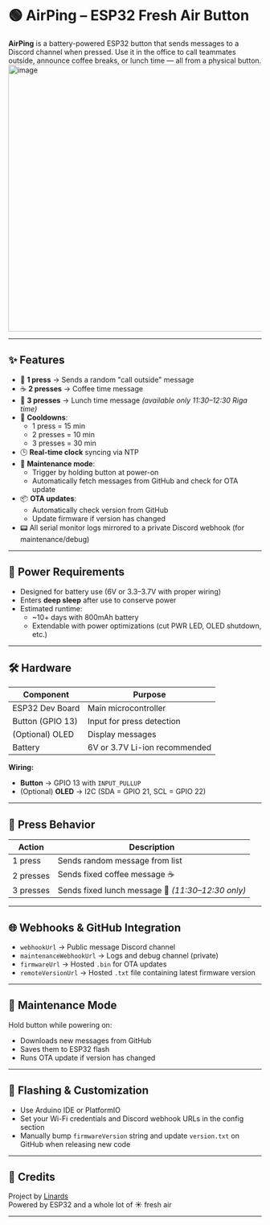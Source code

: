 # 🟢 AirPing – ESP32 Fresh Air Button

**AirPing** is a battery-powered ESP32 button that sends messages to a Discord channel when pressed. Use it in the office to call teammates outside, announce coffee breaks, or lunch time — all from a physical button.
<img width="530" alt="image" src="https://github.com/user-attachments/assets/05de6ddd-1ce4-4b69-bd72-efe544f2112c" />

---

## ✨ Features

- 🔘 **1 press** → Sends a random "call outside" message
- ☕ **2 presses** → Coffee time message
- 🍔 **3 presses** → Lunch time message *(available only 11:30–12:30 Riga time)*
- 📅 **Cooldowns**:
  - 1 press = 15 min
  - 2 presses = 10 min
  - 3 presses = 30 min
- 🕒 **Real-time clock** syncing via NTP
- 🔧 **Maintenance mode**:
  - Trigger by holding button at power-on
  - Automatically fetch messages from GitHub and check for OTA update
- 📦 **OTA updates**:
  - Automatically check version from GitHub
  - Update firmware if version has changed
- 📟 All serial monitor logs mirrored to a private Discord webhook (for maintenance/debug)

---

## 🔋 Power Requirements

- Designed for battery use (6V or 3.3–3.7V with proper wiring)
- Enters **deep sleep** after use to conserve power
- Estimated runtime:
  - ~10+ days with 800mAh battery
  - Extendable with power optimizations (cut PWR LED, OLED shutdown, etc.)

---

## 🛠️ Hardware

| Component       | Purpose               |
|----------------|------------------------|
| ESP32 Dev Board| Main microcontroller   |
| Button (GPIO 13)| Input for press detection |
| (Optional) OLED| Display messages        |
| Battery         | 6V or 3.7V Li-ion recommended |

**Wiring:**

- **Button** → GPIO 13 with `INPUT_PULLUP`
- (Optional) **OLED** → I2C (SDA = GPIO 21, SCL = GPIO 22)

---

## 🔁 Press Behavior

| Action          | Description                        |
|-----------------|------------------------------------|
| 1 press         | Sends random message from list     |
| 2 presses       | Sends fixed coffee message ☕       |
| 3 presses       | Sends fixed lunch message 🍔 *(11:30–12:30 only)*

---

## 🌐 Webhooks & GitHub Integration

- `webhookUrl` → Public message Discord channel
- `maintenanceWebhookUrl` → Logs and debug channel (private)
- `firmwareUrl` → Hosted `.bin` for OTA updates
- `remoteVersionUrl` → Hosted `.txt` file containing latest firmware version

---

## 🔧 Maintenance Mode

Hold button while powering on:
- Downloads new messages from GitHub
- Saves them to ESP32 flash
- Runs OTA update if version has changed

---

## 💾 Flashing & Customization

- Use Arduino IDE or PlatformIO
- Set your Wi-Fi credentials and Discord webhook URLs in the config section
- Manually bump `firmwareVersion` string and update `version.txt` on GitHub when releasing new code


---

## 🤝 Credits

Project by [Linards](https://github.com/LinardsN)  
Powered by ESP32 and a whole lot of ☀️ fresh air

---





